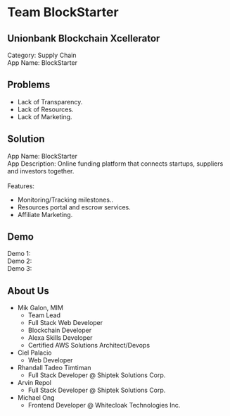 Team BlockStarter
=======================

Unionbank Blockchain Xcellerator
------------
Category: Supply Chain<br />
App Name: BlockStarter<br />

Problems
------------
* Lack of Transparency.<br />
* Lack of Resources.<br />
* Lack of Marketing.<br />

Solution
------------
App Name: BlockStarter<br />
App Description: Online funding platform that connects startups, suppliers and investors together.<br /><br />
Features:<br />
* Monitoring/Tracking milestones..<br />
* Resources portal and escrow services.<br />
* Affiliate Marketing.<br />

Demo
------------
Demo 1: <br />
Demo 2: <br />
Demo 3: <br />

About Us
------------
* Mik Galon, MIM<br />
  - Team Lead<br />
  - Full Stack Web Developer<br />
  - Blockchain Developer<br />
  - Alexa Skills Developer<br />
  - Certified AWS Solutions Architect/Devops<br />
* Ciel Palacio<br />
  - Web Developer<br />
* Rhandall Tadeo Timtiman<br />
  - Full Stack Developer @ Shiptek Solutions Corp.<br />
* Arvin Repol<br />
  - Full Stack Developer @ Shiptek Solutions Corp.<br />
* Michael Ong<br />
  - Frontend Developer @ Whitecloak Technologies Inc.<br />  
